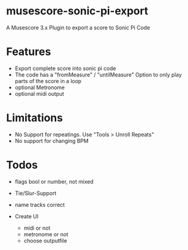 # musescore-sonic-pi-export
A Musescore 3.x Plugin to export a score to Sonic Pi Code

# Features

- Export complete score into sonic pi code
- The code has a "fromMeasure" / "untilMeasure" Option to only play parts of the score in a loop
- optional Metronome
- optional midi output

# Limitations
- No Support for repeatings. Use "Tools > Unroll Repeats"
- No support for changing BPM

# Todos
- flags bool or number, not mixed
- Tie/Slur-Support
- name tracks correct
  
- Create UI
    - midi or not
    - metronome or not
    - choose outputfile
